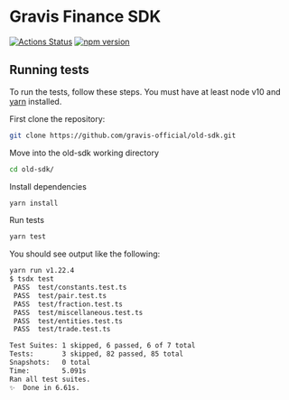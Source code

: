 # Gravis Finance SDK

[![Actions Status](https://github.com/gravis-official/old-sdk/actions/workflows/publish.yml/badge.svg)](https://github.com/gravis-official/old-sdk)
[![npm version](https://img.shields.io/npm/v/@gravis.finance/sdk/latest.svg)](https://www.npmjs.com/package/@gravis.finance/sdk/v/latest)

## Running tests

To run the tests, follow these steps. You must have at least node v10 and [yarn](https://yarnpkg.com/) installed.

First clone the repository:

```sh
git clone https://github.com/gravis-official/old-sdk.git
```

Move into the old-sdk working directory

```sh
cd old-sdk/
```

Install dependencies

```sh
yarn install
```

Run tests

```sh
yarn test
```

You should see output like the following:

```sh
yarn run v1.22.4
$ tsdx test
 PASS  test/constants.test.ts
 PASS  test/pair.test.ts
 PASS  test/fraction.test.ts
 PASS  test/miscellaneous.test.ts
 PASS  test/entities.test.ts
 PASS  test/trade.test.ts

Test Suites: 1 skipped, 6 passed, 6 of 7 total
Tests:       3 skipped, 82 passed, 85 total
Snapshots:   0 total
Time:        5.091s
Ran all test suites.
✨  Done in 6.61s.
```
